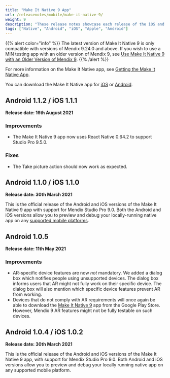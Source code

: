 ```yaml
---
title: "Make It Native 9 App"
url: /releasenotes/mobile/make-it-native-9/
weight: 9
description: "These release notes showcase each release of the iOS and Android Make It Native app versions."
tags: ["Native", "Android", "iOS", "Apple", "Android"]
---
```


{{% alert color="info" %}}
The latest version of Make It Native 9 is only compatible with versions of Mendix 9.24.0 and above. If you wish to use a MIN testing app with an older version of Mendix 9, see [Use Make It Native 9 with an Older Version of Mendix 9](/refguide/getting-the-make-it-native-app/#use-MIN-older).
{{% /alert %}}

For more information on the Make It Native app, see [Getting the Make It Native App](/refguide/getting-the-make-it-native-app/).


You can download the Make It Native app for [iOS](https://apps.apple.com/app/make-it-native/id1334081181) or [Android](/refguide/getting-the-make-it-native-app/).

## Android 1.1.2 / iOS 1.1.1

**Release date: 16th August 2021**

### Improvements

* The Make It Native 9 app now uses React Native 0.64.2 to support Studio Pro 9.5.0.

### Fixes 

* The Take picture action should now work as expected.

## Android 1.1.0 / iOS 1.1.0

**Release date: 30th March 2021**

This is the official release of the Android and iOS versions of the Make It Native 9 app with support for Mendix Studio Pro 9.0. Both the Android and iOS versions allow you to preview and debug your locally-running native app on any [supported mobile platforms](/refguide/system-requirements/#mobileos).

## Android 1.0.5

**Release date: 11th May 2021**

### Improvements

* AR-specific device features are now *not* mandatory. We added a dialog box which notifies people using unsupported devices. The dialog box informs users that AR might not fully work on their specific device. The dialog box will also mention which specific device features prevent AR from working.
* Devices that do not comply with AR requirements will once again be able to download the [Make It Native 9](https://play.google.com/store/apps/details?id=com.mendix.developerapp.mx9&hl=en_US&gl=US) app from the Google Play Store. However, Mendix 9 AR features might not be fully testable on such devices.

## Android 1.0.4 / iOS 1.0.2

**Release date: 30th March 2021**

This is the official release of the Android and iOS versions of the Make It Native 9 app, with support for Mendix Studio Pro 9.0. Both Android and iOS versions allow you to preview and debug your locally running native app on any supported mobile platform.
